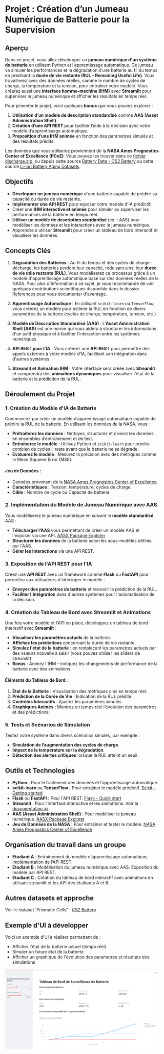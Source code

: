 # Projet : Création d’un Jumeau Numérique de Batterie pour la Supervision

## Aperçu
Dans ce projet, vous allez développer un **jumeau numérique d'un système de batterie** en utilisant Python et l’apprentissage automatique. Ce jumeau va simuler les performances et la dégradation d’une batterie au fil du temps en prédisant la **durée de vie restante (RUL - Remaining Useful Life)**. Vous travaillerez avec des données réelles, comme le nombre de cycles de charge, la température et la tension, pour entraîner votre modèle. Vous créerez aussi une **interface homme-machine (IHM)** avec **Streamlit** pour superviser le jumeau numérique et afficher les résultats en temps réel.

Pour pimenter le projet, voici quelques **bonus** que vous pouvez explorer :
1. **Utilisation d’un modèle de description standardisé** comme **AAS (Asset Administration Shell)**.
2. **Création d’une API REST** pour faciliter l’aide à la décision avec votre modèle d’apprentissage automatique.
3. **Proposition d’une IHM animée** en fonction des paramètres simulés et des résultats prédits.

Les données que vous utiliserez proviennent de la **NASA Ames Prognostics Center of Excellence (PCoE)**. Vous pouvez les trouver dans ce [fichier discharge.zip](./Design%20a%20ML%20model%20of%20a%20Battery/discharge.zip), ou depuis cette source [Battery Data - CS2 Battery](https://calce.umd.edu/battery-data#CS2) ou cette source [Li-ion Battery Aging Datasets](https://data.nasa.gov/dataset/Li-ion-Battery-Aging-Datasets/uj5r-zjdb/about_data).

## Objectifs
- **Développer un jumeau numérique** d'une batterie capable de prédire sa capacité ou durée de vie restante.
- **Implémenter une API REST** pour exposer votre modèle d'IA prédictif.
- Créer une **IHM interactive et animée** pour simuler ou superviser les performances de la batterie en temps réel.
- **Utiliser un modèle de description standardisé** (ex. : AAS) pour modéliser les données et les interactions avec le jumeau numérique.
- Apprendre à utiliser **Streamlit** pour créer un tableau de bord interactif et visualiser les données.

## Concepts Clés

1. **Dégradation des Batteries** : Au fil du temps et des cycles de charge-décharge, les batteries perdent leur capacité, réduisant ainsi leur **durée de vie utile restante (RUL)**. Vous modéliserez ce processus grâce à un modèle d'apprentissage automatique basé sur des données réelles de la NASA. Pour plus d'information à ce sujet, je vous recommande de voir quelques contributions scientifiques disponible dans le dossier [References](digitaltwin-battery/Design%20a%20ML%20model%20of%20a%20Battery/references) pour vous documenter d'avantage. 

2. **Apprentissage Automatique** : En utilisant `scikit-learn` ou `TensorFlow`, vous créerez un modèle pour estimer la RUL en fonction de divers paramètres de la batterie (cycles de charge, température, tension, etc.)

3. **Modèle de Description Standardisé (AAS)** : L'**Asset Administration Shell (AAS)** est une norme qui vous aidera à structurer les informations d'un actif physique et à faciliter l'interaction entre les systèmes numériques.

4. **API REST pour l'IA** : Vous créerez une **API REST** pour permettre des appels externes à votre modèle d’IA, facilitant son intégration dans d'autres systèmes.

5. **Streamlit et Animation IHM** : Votre interface sera créée avec **Streamlit** et comprendra des **animations dynamiques** pour visualiser l'état de la batterie et la prédiction de la RUL.

## Déroulement du Projet

### 1. **Création du Modèle d'IA de Batterie**
Commencez par créer un modèle d’apprentissage automatique capable de prédire la RUL de la batterie. En utilisant les données de la NASA, vous :
- **Prétraiterez les données** : Nettoyez, structurez et divisez les données en ensembles d’entraînement et de test.
- **Entraînerez le modèle** : Utilisez Python et `scikit-learn` pour prédire combien de cycles il reste avant que la batterie ne se dégrade.
- **Évaluerez le modèle** : Mesurez la précision avec des métriques comme le Mean Squared Error (MSE).

#### Jeu de Données :
- Données provenant de la [NASA Ames Prognostics Center of Excellence](https://data.nasa.gov/dataset/Li-ion-Battery-Aging-Datasets/uj5r-zjdb/about_data).
- **Caractéristiques** : Tension, température, cycles de charge.
- **Cible** : Nombre de cycle ou Capacité de batterie

### 2. **Implémentation du Modèle de Jumeau Numérique avec AAS**
Vous modéliserez le jumeau numérique en suivant le **modèle standardisé** AAS :
- **Télécharger l'AAS** vous permettant de créer un modèle AAS et l'exposer via une API. [AASX Package Explorer](https://github.com/eclipse-aaspe/package-explorer/releases/download/v2024-06-10.alpha/aasx-package-explorer-blazorexplorer.2024-06-10.alpha.zip)
- **Structurer les données** de la batterie selon les sous-modèles définis par l'AAS.
- **Gérer les interactions** via une API REST.

### 3. **Exposition de l'API REST pour l'IA**
Créez une **API REST** avec un framework comme **Flask** ou **FastAPI** pour permettre aux utilisateurs d'interroger le modèle :
- **Envoyer des paramètres de batterie** et recevoir la prédiction de la RUL.
- **Faciliter l'intégration** dans d'autres systèmes pour l'automatisation de la décision.

### 4. **Création du Tableau de Bord avec Streamlit et Animations**
Une fois votre modèle et l'API en place, développez un tableau de bord interactif avec **Streamlit** :
- **Visualisez les paramètres actuels** de la batterie.
- **Affichez les prédictions** concernant la durée de vie restante.
- **Simulez l'état de la batterie** : en remplaçant les parametres actuels par des valeurs nouvelle à saisir (vous pouvez utiliser les sliders de streamlit) 
- **Bonus** : Animez l'IHM - Indiquez les changements de performance de la batterie avec des animations.

#### Éléments du Tableau de Bord :
1. **État de la Batterie** : Visualisation des métriques clés en temps réel.
2. **Prédiction de la Durée de Vie** : Indication de la RUL prédite.
3. **Contrôles Interactifs** : Ajustez les paramètres simulés.
4. **Graphiques Animés** : Montrez en temps réel l’évolution des paramètres et des prédictions.

### 5. **Tests et Scénarios de Simulation**
Testez votre système dans divers scénarios simulés, par exemple :
- **Simulation de l’augmentation des cycles de charge**.
- **Impact de la température sur la dégradation**.
- **Détection des alertes critiques** lorsque la RUL atteint un seuil.

## Outils et Technologies
- **Python** : Pour le traitement des données et l’apprentissage automatique.
- **scikit-learn** ou **TensorFlow** : Pour entraîner le modèle prédictif. [Scikit - Getting started](https://scikit-learn.org/stable/getting_started.html)
- **Flask** ou **FastAPI** : Pour l'API REST. [Flask - Quick start](https://flask.palletsprojects.com/en/3.0.x/quickstart/)
- **Streamlit** : Pour l'interface interactive et les animations. Voir la [documentation ici](https://docs.streamlit.io/)
- **AAS (Asset Administration Shell)** : Pour modéliser le jumeau numérique. [AASX Package Explorer](https://github.com/eclipse-aaspe/package-explorer/releases/download/v2024-06-10.alpha/aasx-package-explorer-blazorexplorer.2024-06-10.alpha.zip)
- **Jeu de Données de la NASA** : Pour entraîner et tester le modèle. [NASA Ames Prognostics Center of Excellence](https://data.nasa.gov/dataset/Li-ion-Battery-Aging-Datasets/uj5r-zjdb/about_data)

## Organisation du travail dans un groupe
- **Etudiant A** : Entraînement du modèle d’apprentissage automatique; Implémentation de l’API REST.
- **Etudiant B** : Modélisation du jumeau numérique avec AAS; Exposition du modèle par API REST.
- **Etudiant C** : Création du tableau de bord interactif avec animations en utilisant streamlit et les API des étudiants A et B.


## Autres datasets et approche 
Voir le dataset 'Prismatic Cells" : [CS2 Battery](https://calce.umd.edu/battery-data#CX2)


## Exemple d'UI à développer 

Voici un exemple d'UI à réaliser permettant de : 
- Afficher l'état de la batterie actuel (temps réel)
- Simuler un future état de la batterie
- Afficher un graphique de l'évolution des parametres et résultats des simulations 

![UI](images/UI.png)
